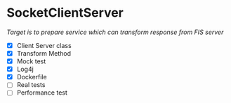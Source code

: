 # SocketClientServer

*Target is to prepare service which can transform response from FIS server*  

- [x] Client Server class
- [x] Transform Method  
- [x] Mock test
- [x] Log4j
- [x] Dockerfile
- [ ] Real tests
- [ ] Performance test